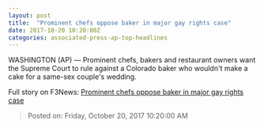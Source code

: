 ```yaml
---
layout: post
title:  "Prominent chefs oppose baker in major gay rights case"
date: 2017-10-20 10:20:00Z
categories: associated-press-ap-top-headlines
---
```


WASHINGTON (AP) — Prominent chefs, bakers and restaurant owners want the Supreme Court to rule against a Colorado baker who wouldn't make a cake for a same-sex couple's wedding.


Full story on F3News: [Prominent chefs oppose baker in major gay rights case](http://www.f3nws.com/n/2ajzrC)

> Posted on: Friday, October 20, 2017 10:20:00 AM
